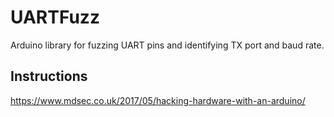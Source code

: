 # UARTFuzz

Arduino library for fuzzing UART pins and identifying TX port and baud rate.

## Instructions

https://www.mdsec.co.uk/2017/05/hacking-hardware-with-an-arduino/
